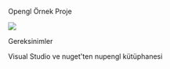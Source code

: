 

Opengl Örnek Proje

![](opengl.gif)


Gereksinimler

Visual Studio ve nuget'ten nupengl kütüphanesi
